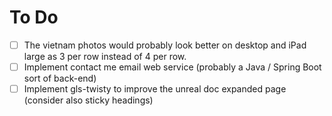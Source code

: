 # To Do

- [ ] The vietnam photos would probably look better on desktop and iPad large as 3 per row instead of 4 per row.
- [ ] Implement contact me email web service (probably a Java / Spring Boot sort of back-end)
- [ ] Implement gls-twisty to improve the unreal doc expanded page (consider also sticky headings)